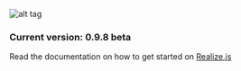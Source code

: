 ![alt tag](https://working-minds.github.io/realizejs/assets/img/content/realizejs.png)

### Current version: 0.9.8 beta

Read the documentation on how to get started on [Realize.js](https://working-minds.github.io/realizejs/en)
